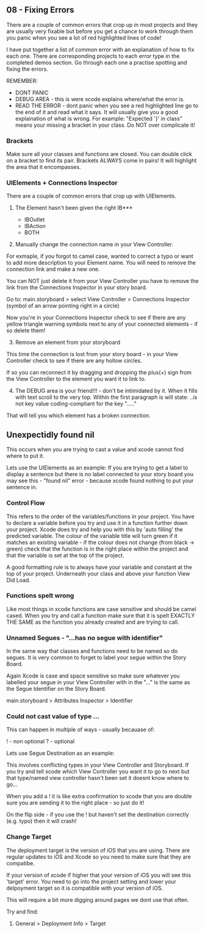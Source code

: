 ## 08 - Fixing Errors

There are a couple of common errors that crop up in most projects and they are usually very fixable but before you get a chance to work through them you panic when you see a lot of red highlighted lines of code! 

I have put together a list of common error with an explanation of how to fix each one. There are corresponding projects to each error type in the completed demos section. Go through each one a practise spotting and fixing the errors. 

REMEMBER:

* DONT PANIC
* DEBUG AREA - this is were xcode explains where/what the error is. 
* READ THE ERROR - dont panic when you see a red highlighted line go to the end of it and read what it says. It will usually give you a good explaination of what is wrong. For example: "Expected '}' in class" means your missing a bracket in your class. Do NOT over complicate it!


### Brackets 
Make sure all your classes and functions are closed. You can double click on a bracket to find its pair. Brackets ALWAYS come in pairs! It will highlight the area that it encompasses. 


### UIElements + Connections Inspector

There are a couple of common errors that crop up with UIElements. 

1. The Element hasn't been given the right IB*** 
    * IBOutlet 
    * IBAction 
    * BOTH 
    
2. Manually change the connection name in your View Controller. 

For exmaple, if you forgot to camel case, wanted to correct a typo or want to add more description to your Element name. You will need to remove the connection link and make a new one. 

You can NOT just delete it from your View Controller you have to remove the link from the Connections Inspector in your story board. 

Go to: main.storyboard > select View Controller > Connections Inspector (symbol of an arrow pointing right in a circle)

Now you're in your Connections Inspector check to see if there are any yellow triangle warning symbols next to any of your connected elements - if so delete them! 

3. Remove an element from your storyboard 

This time the connection is lost from your story board - in your View Controller check to see if there are any hollow circles. 

If so you can reconnect it by dragging and dropping the plus(+) sign from the View Controller to the element you want it to link to.  

4. The DEBUG area is your friend!!! - don't be intimidated by it. When it fills with text scroll to the very top. Within the first paragraph is will state: ..is not key value coding-compliant for the key "....." 

That will tell you which element has a broken connection. 

## Unexpectidly found nil 
This occurs when you are trying to cast a value and xcode cannot find where to put it. 

Lets use the UIElements as an example: 
If you are trying to get a label to display a sentence but there is no label connected to your story board you may see this - "found nil" error - because xcode found nothing to put your sentence in. 


### Control Flow
This refers to the order of the variables/functions in your project. You have to declare a variable before you try and use it in a function further down your project. Xcode does try and help you with this by 'auto filling' the predicted variable. The colour of the variable title will turn green if it matches an existing variable - if the colour does not change (from black -> green) check that the function is in the right place within the project and that the variable is set at the top of the project. 

A good formatting rule is to always have your variable and constant at the top of your project. Underneath your class and above your function View Did Load. 


### Functions spelt wrong
Like most things in xcode functions are case sensitive and should be camel cased. When you try and call a function make sure that it is spelt EXACTLY THE SAME as the function you already created and are trying to call. 

### Unnamed Segues - "...has no segue with identifier"
In the same way that classes and functions need to be named so do segues. It is very common to forget to label your segue within the Story Board. 

Again Xcode is case and space sensitive so make sure whatever you labelled your segue in your View Controller with in the "..." is the same as the Segue Identifier on the Story Board. 

main.storyboard > Attributes Inspector > Identifier 

### Could not cast value of type ...

This can happen in multiple of ways - usually becauase of: 

! - non optional 
? - optional

Lets use Segue Destination as an example: 

This involves conflicting types in your View Controller and Storyboard. If you try and tell xcode which View Controller you want it to go to next but that type/named view controller hasn't been set it doesnt know where to go... 

When you add a ! it is like extra confirmation to xcode that you are double sure you are sending it to the right place - so just do it! 

On the flip side - if you use the ! but haven't set the destination correctly (e.g. typo) then it will crash! 


### Change Target
The deployment target is the version of iOS that you are using. There are regular updates to iOS and Xcode so you need to make sure that they are compatibe. 

If your version of xcode if higher that your version of iOS you will see this 'target' error. You need to go into the project setting and lower your delpoyment target so it is compatible with your version of iOS. 

This will require a bit more digging around pages we dont use that often. 

Try and find:  
1. General > Deployment Info > Target

